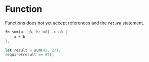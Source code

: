 # Function

Functions does not yet accept references and the `return` statement.

```rust
fn sum(a: u8, b: u8) -> u8 {
    a + b
};

let result = sum(42, 27);
require(result == 69);
```
